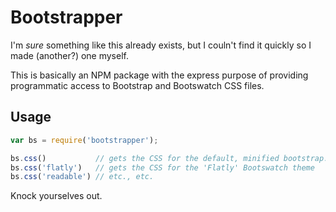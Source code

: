 Bootstrapper
============

I'm *sure* something like this already exists, but I couln't find it quickly so I made (another?) one myself.

This is basically an NPM package with the express purpose of providing programmatic access to Bootstrap and Bootswatch CSS files.

Usage
-----

```javascript
var bs = require('bootstrapper');

bs.css()           // gets the CSS for the default, minified bootstrap.min.css
bs.css('flatly')   // gets the CSS for the 'Flatly' Bootswatch theme
bs.css('readable') // etc., etc.
```

Knock yourselves out.
